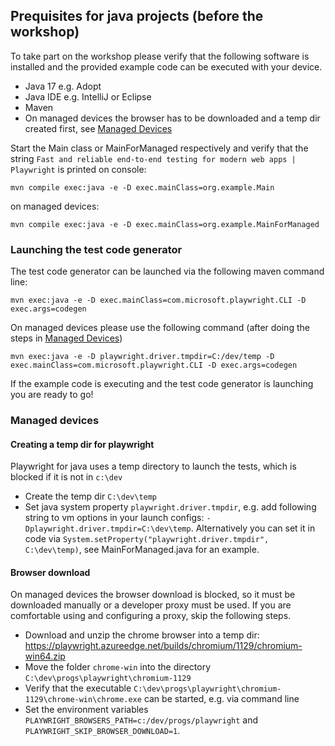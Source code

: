 ## Prequisites for java projects (before the workshop)

To take part on the workshop please verify that the following software is installed and the provided example code can be executed with your device. 

* Java 17 e.g. Adopt
* Java IDE e.g. IntelliJ or Eclipse
* Maven
* On managed devices the browser has to be downloaded and a temp dir created first, see [Managed Devices](#managed-devices)

Start the Main class or MainForManaged respectively and verify that the string `Fast and reliable end-to-end testing for modern web apps | Playwright` is printed on console:

`mvn compile exec:java -e -D exec.mainClass=org.example.Main`

on managed devices:

`mvn compile exec:java -e -D exec.mainClass=org.example.MainForManaged`


### Launching the test code generator
The test code generator can be launched via the following maven command line:

`mvn exec:java -e -D exec.mainClass=com.microsoft.playwright.CLI -D exec.args=codegen`

On managed devices please use the following command (after doing the steps in [Managed Devices](#managed-devices))

`mvn exec:java -e -D playwright.driver.tmpdir=C:/dev/temp -D exec.mainClass=com.microsoft.playwright.CLI -D exec.args=codegen`

If the example code is executing and the test code generator is launching you are ready to go!

### Managed devices

#### Creating a temp dir for playwright
Playwright for java uses a temp directory to launch the tests, which is blocked if it is not in `c:\dev`
* Create the temp dir `C:\dev\temp`
* Set java system property `playwright.driver.tmpdir`, e.g. add following string to vm options in your launch configs: `-Dplaywright.driver.tmpdir=C:\dev\temp`.
  Alternatively you can set it in code via `System.setProperty("playwright.driver.tmpdir", C:\dev\temp)`, see MainForManaged.java for an example.

#### Browser download
On managed devices the browser download is blocked, so it must be downloaded manually or a developer proxy must be used.
If you are comfortable using and configuring a proxy, skip the following steps.

* Download and unzip the chrome browser into a temp dir: https://playwright.azureedge.net/builds/chromium/1129/chromium-win64.zip
* Move the folder `chrome-win` into the directory  `C:\dev\progs\playwright\chromium-1129`
* Verify that the executable `C:\dev\progs\playwright\chromium-1129\chrome-win\chrome.exe` can be started, e.g. 
  via command line
* Set the environment variables `PLAYWRIGHT_BROWSERS_PATH=c:/dev/progs/playwright` and `PLAYWRIGHT_SKIP_BROWSER_DOWNLOAD=1`. 

